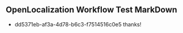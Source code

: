 ## OpenLocalization Workflow Test MarkDown
* dd5371eb-af3a-4d78-b6c3-f7514516c0e5 thanks!

<!--HONumber=Jul16_HO4-->


